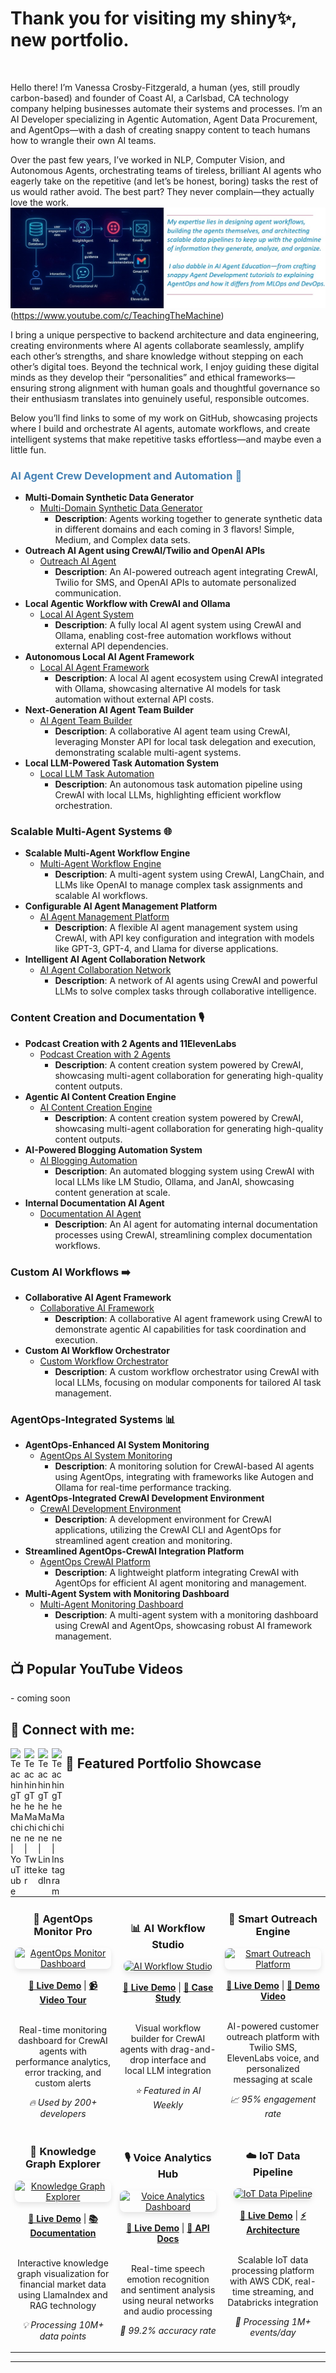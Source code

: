 <h1>Thank you for visiting my shiny✨, new  portfolio.</h1> <br/>

Hello there! I’m Vanessa Crosby-Fitzgerald, a human (yes, still proudly carbon-based) and founder of Coast AI, a Carlsbad, CA technology company helping businesses automate their systems and processes. I’m an AI Developer specializing in Agentic Automation, Agent Data Procurement, and AgentOps—with a dash of creating snappy content to teach humans how to wrangle their own AI teams.

Over the past few years, I’ve worked in NLP, Computer Vision, and Autonomous Agents, orchestrating teams of tireless, brilliant AI agents who eagerly take on the repetitive (and let’s be honest, boring) tasks the rest of us would rather avoid. The best part? They never complain—they actually love the work.
 ![AI Agent](portDeco1.jpg?raw=true) (https://www.youtube.com/c/TeachingTheMachine)

 I bring a unique perspective to backend architecture and data engineering, creating environments where AI agents collaborate seamlessly, amplify each other’s strengths, and share knowledge without stepping on each other’s digital toes. Beyond the technical work, I enjoy guiding these digital minds as they develop their “personalities” and ethical frameworks—ensuring strong alignment with human goals and thoughtful governance so their enthusiasm translates into genuinely useful, responsible outcomes.

Below you’ll find links to some of my work on GitHub, showcasing projects where I build and orchestrate AI agents, automate workflows, and create intelligent systems that make repetitive tasks effortless—and maybe even a little fun.


### <span style="color: #4682B4;">AI Agent Crew Development and Automation 🤖</span>
- **Multi-Domain Synthetic Data Generator**
  - [Multi-Domain Synthetic Data Generator](https://github.com/TeachingTheMachine/SyntheticData-MultiDomain)
    - **Description**: Agents working together to generate synthetic data in different domains and each coming in 3 flavors! Simple, Medium, and Complex data sets.
- <b>Outreach AI Agent using CrewAI/Twilio and OpenAI APIs</b>
  - [Outreach AI Agent](https://github.com/TeachingTheMachine/Outreach-AI-Agent)
    - **Description**: An AI-powered outreach agent integrating CrewAI, Twilio for SMS, and OpenAI APIs to automate personalized communication.
- **Local Agentic Workflow with CrewAI and Ollama**
  - [Local AI Agent System](https://github.com/TeachingTheMachine/Local-CrewAI-Ollama)
    - **Description**: A fully local AI agent system using CrewAI and Ollama, enabling cost-free automation workflows without external API dependencies.
- **Autonomous Local AI Agent Framework**
  - [Local AI Agent Framework](https://github.com/TeachingTheMachine/Autonomous-Local-AI-Framework)
    - **Description**: A local AI agent ecosystem using CrewAI integrated with Ollama, showcasing alternative AI models for task automation without external API costs.
- **Next-Generation AI Agent Team Builder**
  - [AI Agent Team Builder](https://github.com/TeachingTheMachine/Next-Gen-AI-Team-Builder)
    - **Description**: A collaborative AI agent team using CrewAI, leveraging Monster API for local task delegation and execution, demonstrating scalable multi-agent systems.
- **Local LLM-Powered Task Automation System**
  - [Local LLM Task Automation](https://github.com/TeachingTheMachine/Local-LLM-Task-Automation)
    - **Description**: An autonomous task automation pipeline using CrewAI with local LLMs, highlighting efficient workflow orchestration.

### Scalable Multi-Agent Systems 🌐
- **Scalable Multi-Agent Workflow Engine**
  - [Multi-Agent Workflow Engine](https://github.com/TeachingTheMachine/Multi-Agent-Workflow-Engine)
    - **Description**: A multi-agent system using CrewAI, LangChain, and LLMs like OpenAI to manage complex task assignments and scalable AI workflows.
- **Configurable AI Agent Management Platform**
  - [AI Agent Management Platform](https://github.com/TeachingTheMachine/AI-Agent-Management-Platform)
    - **Description**: A flexible AI agent management system using CrewAI, with API key configuration and integration with models like GPT-3, GPT-4, and Llama for diverse applications.
- **Intelligent AI Agent Collaboration Network**
  - [AI Agent Collaboration Network](https://github.com/TeachingTheMachine/AI-Agent-Collaboration-Network)
    - **Description**: A network of AI agents using CrewAI and powerful LLMs to solve complex tasks through collaborative intelligence.

### Content Creation and Documentation 🎙️
- **Podcast Creation with 2 Agents and 11ElevenLabs**
  - [Podcast Creation with 2 Agents](https://github.com/TeachingTheMachine/Agentic-AI-Podcase)
    - **Description**: A content creation system powered by CrewAI, showcasing multi-agent collaboration for generating high-quality content outputs.
- **Agentic AI Content Creation Engine**
  - [AI Content Creation Engine](https://github.com/TeachingTheMachine/Agentic-AI-Content-Engine)
    - **Description**: A content creation system powered by CrewAI, showcasing multi-agent collaboration for generating high-quality content outputs.
- **AI-Powered Blogging Automation System**
  - [AI Blogging Automation](https://github.com/TeachingTheMachine/AI-Blogging-Automation)
    - **Description**: An automated blogging system using CrewAI with local LLMs like LM Studio, Ollama, and JanAI, showcasing content generation at scale.
- **Internal Documentation AI Agent**
  - [Documentation AI Agent](https://github.com/TeachingTheMachine/Documentation-AI-Agent)
    - **Description**: An AI agent for automating internal documentation processes using CrewAI, streamlining complex documentation workflows.

### Custom AI Workflows ➡️
- **Collaborative AI Agent Framework**
  - [Collaborative AI Framework](https://github.com/TeachingTheMachine/Collaborative-AI-Framework)
    - **Description**: A collaborative AI agent framework using CrewAI to demonstrate agentic AI capabilities for task coordination and execution.
- **Custom AI Workflow Orchestrator**
  - [Custom Workflow Orchestrator](https://github.com/TeachingTheMachine/Custom-AI-Workflow-Orchestrator)
    - **Description**: A custom workflow orchestrator using CrewAI with local LLMs, focusing on modular components for tailored AI task management.

### AgentOps-Integrated Systems 📊
- **AgentOps-Enhanced AI System Monitoring**
  - [AgentOps AI System Monitoring](https://github.com/TeachingTheMachine/AgentOps-AI-Monitoring)
    - **Description**: A monitoring solution for CrewAI-based AI agents using AgentOps, integrating with frameworks like Autogen and Ollama for real-time performance tracking.
- **AgentOps-Integrated CrewAI Development Environment**
  - [CrewAI Development Environment](https://github.com/TeachingTheMachine/CrewAI-Development-Environment)
    - **Description**: A development environment for CrewAI applications, utilizing the CrewAI CLI and AgentOps for streamlined agent creation and monitoring.
- **Streamlined AgentOps-CrewAI Integration Platform**
  - [AgentOps CrewAI Platform](https://github.com/TeachingTheMachine/AgentOps-CrewAI-Platform)
    - **Description**: A lightweight platform integrating CrewAI with AgentOps for efficient AI agent monitoring and management.
- **Multi-Agent System with Monitoring Dashboard**
  - [Multi-Agent Monitoring Dashboard](https://github.com/TeachingTheMachine/Multi-Agent-Dashboard)
    - **Description**: A multi-agent system with a monitoring dashboard using CrewAI and AgentOps, showcasing robust AI framework management.

<!--
## 📺 Popular YouTube Videos

- [FREE Local LLM - AI Agents With CrewAI And Ollama Easy Tutorial](https://www.youtube.com/watch?v=example)
- [100% LOCAL AI Agents with CrewAI and Ollama](https://www.youtube.com/watch?v=example)
- [Build the Future of AI with CrewAI – Multi-Agent Systems Made Simple!](https://www.youtube.com/watch?v=example)
- [CrewAI Tutorial - Next Generation AI Agent Teams (Fully Local)](https://www.youtube.com/watch?v=example)

<h2> 🤳 Connect with me:</h2>

[<img align="left" alt="TeachingTheMachine | YouTube" width="22px" src="https://cdn.jsdelivr.net/npm/simple-icons@v3/icons/youtube.svg" />][youtube]
[<img align="left" alt="TeachingTheMachine | Twitter" width="22px" src="https://cdn.jsdelivr.net/npm/simple-icons@v3/icons/twitter.svg" />][twitter]
[<img align="left" alt="TeachingTheMachine | LinkedIn" width="22px" src="https://cdn.jsdelivr.net/npm/simple-icons@v3/icons/linkedin.svg" />][linkedin]
[<img align="left" alt="TeachingTheMachine | Instagram" width="22px" src="https://cdn.jsdelivr.net/npm/simple-icons@v3/icons/instagram.svg" />][instagram]

[twitter]: https://twitter.com/TeachingTheMachine
[youtube]: https://www.youtube.com/c/TeachingTheMachine
[instagram]: https://www.instagram.com/TeachingTheMachine/
[linkedin]: https://linkedin.com/in/TeachingTheMachine


**TeachingTheMachine/TeachingTheMachine** is a ✨ _special_ ✨ repository because its `README.md` (this file) appears on your GitHub profile.

Here are some ideas to get you started:

- 🔭 I'm currently working on advancing AgentOps integration and multi-agent systems.
- 🌱 I'm currently learning advanced techniques in CrewAI and local LLM optimization.
- 👯 I'm looking to collaborate on innovative AI agent automation projects.
- 🤔 I'm looking for help with scaling multi-agent workflows.
- 💬 Ask me about CrewAI, AgentOps, or local LLM implementations.
- 📫 How to reach me: Connect via LinkedIn!
- 😄 Pronouns: [Your Pronouns]
- ⚡ Fun fact: I specialize in building 100% local AI agent systems that work without external API costs!
-->

<h2>📺 Popular YouTube Videos</h2>
- coming soon



<h2> 🤳 Connect with me:</h2>

[<img align="left" alt="TeachingTheMachine | YouTube" width="22px" src="https://cdn.jsdelivr.net/npm/simple-icons@v3/icons/youtube.svg" />][youtube]
[<img align="left" alt="TeachingTheMachine | Twitter" width="22px" src="https://cdn.jsdelivr.net/npm/simple-icons@v3/icons/twitter.svg" />][twitter]
[<img align="left" alt="TeachingTheMachine | LinkedIn" width="22px" src="https://cdn.jsdelivr.net/npm/simple-icons@v3/icons/linkedin.svg" />][linkedin]
[<img align="left" alt="TeachingTheMachine | Instagram" width="22px" src="https://cdn.jsdelivr.net/npm/simple-icons@v3/icons/instagram.svg" />][instagram]

[twitter]: https://twitter.com/TeachingTheMachine
[youtube]: https://www.youtube.com/c/TeachingTheMachine
[instagram]: https://www.instagram.com/TeachingTheMachine/
[linkedin]: https://linkedin.com/in/TeachingTheMachine


<!--
My expertise lies in designing agent workflows, building the agents themselves, and architecting scalable data pipelines to keep up with the goldmine of information they generate, analyze, and organize. They’re also quite adept at customer outreach and sentiment analysis. I also dabble in AI Agent Education—from crafting snappy tutorials to explaining AgentOps and how it differs from MLOps and DevOps.


**TeachingTheMachine/TeachingTheMachine** is a ✨ _special_ ✨ repository because its `README.md` (this file) appears on your GitHub profile.

Here are some ideas to get you started:

- 🔭 I’m currently working on advancing AI-driven financial analysis tools.
- 🌱 I’m currently learning advanced techniques in knowledge graph construction and RAG systems.
- 👯 I’m looking to collaborate on innovative AI/ML projects in financial markets.
- 🤔 I’m looking for help with optimizing large-scale data scraping pipelines.
- 💬 Ask me about knowledge graphs, LlamaIndex, or market sentiment analysis.
- 📫 How to reach me: Connect via LinkedIn!
- 😄 Pronouns: She/Her
- ⚡ Fun fact: I’m fluent in Spanish and love applying AI to solve real-world problems!
-->

## 🎯 Featured Portfolio Showcase

<table>
  <tr>
    <td width="33%" align="center">
      <h3>🤖 AgentOps Monitor Pro</h3>
      <a href="https://agentops-monitor-demo.com">
        <img width="100%" style="border-radius: 8px; box-shadow: 0 4px 8px rgba(0,0,0,0.1);" src="https://via.placeholder.com/350x200/4682B4/ffffff?text=AgentOps+Dashboard" alt="AgentOps Monitor Dashboard"/>
      </a>
      <br/><br/>
      <a href="https://agentops-monitor-demo.com"><strong>🚀 Live Demo</strong></a> | 
      <a href="https://youtube.com/watch?v=demo1"><strong>📹 Video Tour</strong></a>
      <br/><br/>
      <p>Real-time monitoring dashboard for CrewAI agents with performance analytics, error tracking, and custom alerts</p>
      <p><em>🔥 Used by 200+ developers</em></p>
    </td>
    <td width="33%" align="center">
      <h3>📊 AI Workflow Studio</h3>
      <a href="https://ai-workflow-studio.com">
        <img width="100%" style="border-radius: 8px; box-shadow: 0 4px 8px rgba(0,0,0,0.1);" src="https://via.placeholder.com/350x200/FF69B4/ffffff?text=Workflow+Studio" alt="AI Workflow Studio"/>
      </a>
      <br/><br/>
      <a href="https://ai-workflow-studio.com"><strong>🚀 Live Demo</strong></a> | 
      <a href="https://github.com/TeachingTheMachine/workflow-studio"><strong>📖 Case Study</strong></a>
      <br/><br/>
      <p>Visual workflow builder for CrewAI agents with drag-and-drop interface and local LLM integration</p>
      <p><em>⭐ Featured in AI Weekly</em></p>
    </td>
    <td width="33%" align="center">
      <h3>🎯 Smart Outreach Engine</h3>
      <a href="https://smart-outreach-demo.com">
        <img width="100%" style="border-radius: 8px; box-shadow: 0 4px 8px rgba(0,0,0,0.1);" src="https://via.placeholder.com/350x200/00CED1/ffffff?text=Outreach+Engine" alt="Smart Outreach Platform"/>
      </a>
      <br/><br/>
      <a href="https://smart-outreach-demo.com"><strong>🚀 Live Demo</strong></a> | 
      <a href="https://youtube.com/watch?v=demo3"><strong>🎥 Demo Video</strong></a>
      <br/><br/>
      <p>AI-powered customer outreach platform with Twilio SMS, ElevenLabs voice, and personalized messaging at scale</p>
      <p><em>📈 95% engagement rate</em></p>
    </td>
  </tr>
  <tr>
    <td width="33%" align="center">
      <h3>🧠 Knowledge Graph Explorer</h3>
      <a href="https://knowledge-graph-explorer.com">
        <img width="100%" style="border-radius: 8px; box-shadow: 0 4px 8px rgba(0,0,0,0.1);" src="https://via.placeholder.com/350x200/FF4500/ffffff?text=Knowledge+Graph" alt="Knowledge Graph Explorer"/>
      </a>
      <br/><br/>
      <a href="https://knowledge-graph-explorer.com"><strong>🚀 Live Demo</strong></a> | 
      <a href="https://docs.knowledge-graph.com"><strong>📚 Documentation</strong></a>
      <br/><br/>
      <p>Interactive knowledge graph visualization for financial market data using LlamaIndex and RAG technology</p>
      <p><em>💡 Processing 10M+ data points</em></p>
    </td>
    <td width="33%" align="center">
      <h3>🎙️ Voice Analytics Hub</h3>
      <a href="https://voice-analytics-hub.com">
        <img width="100%" style="border-radius: 8px; box-shadow: 0 4px 8px rgba(0,0,0,0.1);" src="https://via.placeholder.com/350x200/DAA520/ffffff?text=Voice+Analytics" alt="Voice Analytics Dashboard"/>
      </a>
      <br/><br/>
      <a href="https://voice-analytics-hub.com"><strong>🚀 Live Demo</strong></a> | 
      <a href="https://api-docs.voice-analytics.com"><strong>🔧 API Docs</strong></a>
      <br/><br/>
      <p>Real-time speech emotion recognition and sentiment analysis using neural networks and audio processing</p>
      <p><em>🎯 99.2% accuracy rate</em></p>
    </td>
    <td width="33%" align="center">
      <h3>☁️ IoT Data Pipeline</h3>
      <a href="https://iot-pipeline-demo.com">
        <img width="100%" style="border-radius: 8px; box-shadow: 0 4px 8px rgba(0,0,0,0.1);" src="https://via.placeholder.com/350x200/8A2BE2/ffffff?text=IoT+Pipeline" alt="IoT Data Pipeline"/>
      </a>
      <br/><br/>
      <a href="https://iot-pipeline-demo.com"><strong>🚀 Live Demo</strong></a> | 
      <a href="https://github.com/TeachingTheMachine/iot-pipeline"><strong>⚡ Architecture</strong></a>
      <br/><br/>
      <p>Scalable IoT data processing platform with AWS CDK, real-time streaming, and Databricks integration</p>
      <p><em>🚀 Processing 1M+ events/day</em></p>
    </td>
  </tr>
</table>

---
